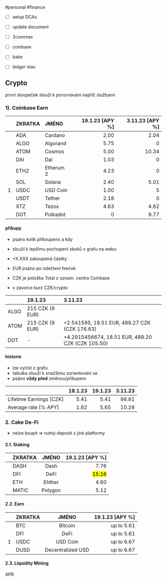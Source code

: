 
#personal #finance

- [ ] setup DCAs
- [ ] update document

- [ ] 3commas
- [ ] coinbase
- [ ] bake

- [ ] ledger stax

## Crypto

první sloupeček slouží k porovnávání napříč službami

### 1). Coinbase Earn

|       | ZKRATKA |   JMÉNO   | 19.1.23 [APY %] | 3.11.23 [APY %] |
| :---: | :------ | :-------- | --------------: | ---------------:|
|       | ADA     | Cardano   |            2.00 |            2.04 |
|       | ALGO    | Algorand  |            5.75 |               0 |
|       | ATOM    | Cosmos    |            5.00 |           10.34 |
|       | DAI     | Dai       |            1.03 |               0 |
|       | ETH2    | Etherum 2 |            4.23 |               0 |
|       | SOL     | Solana    |            2.40 |            5.01 |
|   1   | USDC    | USD Coin  |            1.00 |               5 |
|       | USDT    | Tether    |            2.18 |               0 |
|       | XTZ     | Tezos     |            4.63 |            4.62 |
|       | DOT     | Polkadot  |               0 |            9.77 |

#### příkupy

- psáno kolik přikoupeno a kdy
- slouží k lepšímu pochopení skoků v grafu na webu

- +X.XXX zakoupená částky
- EUR psáno po odečtení feeček
- CZK je položka Total z oznam. centra Coinbase
- v závorce kurz CZK/crypto

|      | 19.1.23         | 3.11.23 |
| :--- | :-------------  | :------ |
| ALGO | 215 CZK (9 EUR) | |
| ATOM | 215 CZK (9 EUR) | +2.541595, 18.51 EUR, 489.27 CZK (CZK 176.63)|
| DOT  | -               | +4.2915456674, 18.51 EUR, 489.20 CZK (CZK 105.50)|

#### historie

- lze vyčíst z grafu
- tabulka slouží k snažšímu zorientování se
- psáno __vždy před__ změnou/příkupem

|                         | 18.1.23 | 19.1.23 | 3.11.23 |
| :---------------------- | ------: | ------: | ------: |
| Lifetime Earnings [CZK] |    5.41 |    5.41 |   98.81 |
| Average rate    [% APY] |    1.62 |    5.65 |   10.28 |

### 2. Cake De-Fi

- nelze koupit => nutný deposit z jiné platformy

#### 2.1. Staking

|       | ZKRATKA |  JMÉNO  |   19.1.23 [APY %] |
| :---: | :------ | :-----: | ----------------: |
|       | DASH    |  Dash   |              7.76 |
|       | DFI     |  DeFi   | <mark>15.16</mark> |
|       | ETH     | Ehther  |              4.60 |
|       | MATIC   | Polygon |              5.12 |

#### 2.2. Earn

|       | ZKRATKA |       JMÉNO       | 19.1.23 [APY %] |
| :---: | :------ | :---------------: | --------------: |
|       | BTC     |      Bitcoin      |      up to 5.61 |
|       | DFI     |       DeFi        |      up to 5.61 |
|   1   | USDC    |     USD Coin      |      up to 6.67 |
|       | DUSD    | Decentralized USD |      up to 6.67 |

#### 2.3. Liquidity Mining

APR
